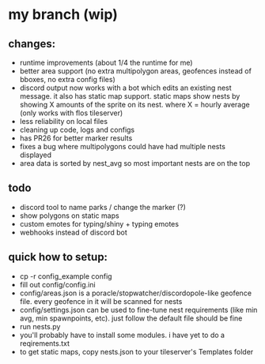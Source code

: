 # my branch (wip)

## changes:
- runtime improvements (about 1/4 the runtime for me)
- better area support (no extra multipolygon areas, geofences instead of bboxes, no extra config files)
- discord output now works with a bot which edits an existing nest message. it also has static map support. static maps show nests by showing X amounts of the sprite on its nest. where X = hourly average (only works with flos tileserver)
- less reliability on local files
- cleaning up code, logs and configs
- has PR26 for better marker results
- fixes a bug where multipolygons could have had multiple nests displayed
- area data is sorted by nest_avg so most important nests are on the top

## todo
- discord tool to name parks / change the marker (?)
- show polygons on static maps
- custom emotes for typing/shiny + typing emotes
- webhooks instead of discord bot

## quick how to setup:
- cp -r config_example config
- fill out config/config.ini
- config/areas.json is a poracle/stopwatcher/discordopole-like geofence file. every geofence in it will be scanned for nests
- config/settings.json can be used to fine-tune nest requirements (like min avg, min spawnpoints, etc). just follow the default file should be fine
- run nests.py
- you'll probably have to install some modules. i have yet to do a reqirements.txt
- to get static maps, copy nests.json to your tileserver's Templates folder
